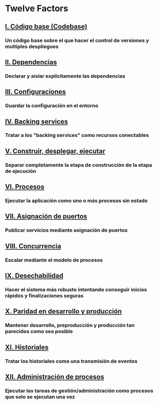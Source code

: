 Twelve Factors
==============

## [I. Código base (Codebase)](./codebase)
### Un código base sobre el que hacer el control de versiones y multiples despliegues

## [II. Dependencias](./dependencies)
### Declarar y aislar explícitamente las dependencias

## [III. Configuraciones](./config)
### Guardar la configuración en el entorno

## [IV. Backing services](./backing-services)
### Tratar a los "backing services" como recursos conectables

## [V. Construir, desplegar, ejecutar](./build-release-run)
### Separar completamente la etapa de construcción de la etapa de ejecución

## [VI. Procesos](./processes)
### Ejecutar la aplicación como uno o más procesos sin estado

## [VII. Asignación de puertos](./port-binding)
### Publicar servicios mediante asignación de puertos

## [VIII. Concurrencia](./concurrency)
### Escalar mediante el modelo de procesos

## [IX. Desechabilidad](./disposability)
### Hacer el sistema más robusto intentando conseguir inicios rápidos y finalizaciones seguras

## [X. Paridad en desarrollo y producción](./dev-prod-parity)
### Mantener desarrollo, preproducción y producción tan parecidos como sea posible

## [XI. Historiales](./logs)
### Tratar los historiales como una transmisión de eventos

## [XII. Administración de procesos](./admin-processes)
### Ejecutar las tareas de gestión/administración como procesos que solo se ejecutan una vez
